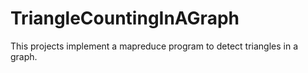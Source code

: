 # TriangleCountingInAGraph
This projects implement a mapreduce program to detect triangles in a graph.
